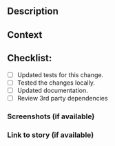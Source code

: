## Description
<!--- Describe your changes in detail -->

## Context
<!--- Why is this change required? What problem does it solve? -->

## Checklist:
<!--- Go over all the following points, and put an `x` in all the boxes that apply. -->
- [ ] Updated tests for this change.
- [ ] Tested the changes locally.
- [ ] Updated documentation.
- [ ] Review 3rd party dependencies

### Screenshots (if available)
<!--- Add screenshots here -->

### Link to story (if available)
<!--- Add story URL here -->
